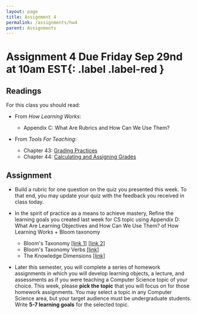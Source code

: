```yaml
---
layout: page
title: Assignment 4
permalink: /assignments/hw4
parent: Assignments
---
```


# Assignment 4 **Due Friday Sep 29nd at 10am EST**{: .label .label-red }

## Readings 

For this class you should read:
- From _How Learning Works_: 
    - Appendix C: What Are Rubrics and How Can We Use Them?

- From _Tools For Teaching_: 
    - Chapter 43: [Grading Practices](https://drive.google.com/open?id=1wDbItaTmJTN9ZMp6GPg1lou4v4tW_6BC)
    - Chapter 44: [Calculating and Assigning Grades](https://drive.google.com/open?id=1Qv2xOgSzcaYyernMj7Xq7yjSebORRS8m)

## Assignment

- Build a rubric for one question on the quiz you presented this week.  To that end, you may update your quiz with the feedback you received in class today.

- In the spirit of practice as a means to achieve mastery, Refine the learning goals you created last week for CS topic using Appendix D: What Are Learning Objectives and How Can We Use Them? of How Learning Works + Bloom taxonomy 
    - Bloom's Taxonomy [[link 1]](https://cft.vanderbilt.edu/guides-sub-pages/blooms-taxonomy/) [[link 2]](https://teaching.uncc.edu/sites/teaching.uncc.edu/files/media/files/file/GoalsAndObjectives/Bloom.pdf)
    - Bloom's Taxonomy Verbs [[link]](https://www.cmu.edu/teaching/resources/Teaching/CourseDesign/Objectives/BloomsTaxonomyVerbs.pdf)
    - The Knowledge Dimensions [[link]](https://www.cmu.edu/teaching/resources/Teaching/CourseDesign/TeacherAssessment/Knowl-CogProcDimension.pdf)

- Later this semester, you will complete a series of homework assignments in which you will develop learning objects, a lecture, and assessments as if you were teaching a Computer Science topic of your choice.  This week, please **pick the topic** that you will focus on for those homework assignments.  You may select a topic in any Computer Science area, but your target audience must be undergraduate students. Write **5-7 learning goals** for the selected topic.
